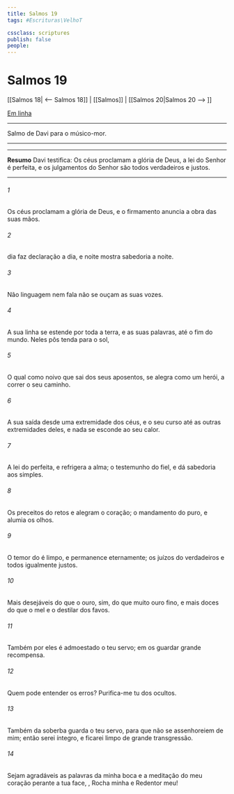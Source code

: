 ```yaml
---
title: Salmos 19
tags: #Escrituras\VelhoT

cssclass: scriptures
publish: false
people:
---
```


# Salmos 19
[[Salmos 18| <-- Salmos 18]] | [[Salmos]] | [[Salmos 20|Salmos 20 --> ]]

[Em linha](https://churchofjesuschrist.org/study/scriptures/ot/ps/19?lang=por)

---
Salmo de Davi para o músico-mor.

---

---
__Resumo__
Davi testifica: Os céus proclamam a glória de Deus, a lei do Senhor é perfeita, e os julgamentos do Senhor são todos verdadeiros e justos.

---
###### 1 
Os céus proclamam a glória de Deus, e o firmamento anuncia a obra das suas mãos.

###### 2 
 dia faz declaração a  dia, e  noite mostra sabedoria a  noite.

###### 3 
Não  linguagem nem fala  não se ouçam as suas vozes.

###### 4 
A sua linha se estende por toda a terra, e as suas palavras, até o fim do mundo. Neles pôs  tenda para o sol,

###### 5 
O qual  como  noivo que sai dos seus aposentos,  se alegra como um herói, a correr o seu caminho.

###### 6 
A sua saída  desde uma extremidade dos céus, e o seu curso até as outras extremidades deles, e nada se esconde ao seu calor.

###### 7 
A lei do   perfeita, e refrigera a alma; o testemunho do   fiel, e dá sabedoria aos simples.

###### 8 
Os preceitos do   retos e alegram o coração; o mandamento do   puro, e alumia os olhos.

###### 9 
O temor do  é limpo, e permanence eternamente; os juízos do   verdadeiros e todos igualmente justos.

###### 10 
Mais desejáveis  do que o ouro, sim, do que muito ouro fino, e mais doces do que o mel e o destilar dos favos.

###### 11 
Também por eles é admoestado o teu servo;  em os guardar  grande recompensa.

###### 12 
Quem pode entender os  erros? Purifica-me tu dos  ocultos.

###### 13 
Também da soberba guarda o teu servo, para que não se assenhoreiem de mim; então serei íntegro, e ficarei limpo de grande transgressão.

###### 14 
Sejam agradáveis as palavras da minha boca e a meditação do meu coração perante a tua face, , Rocha minha e Redentor meu!

